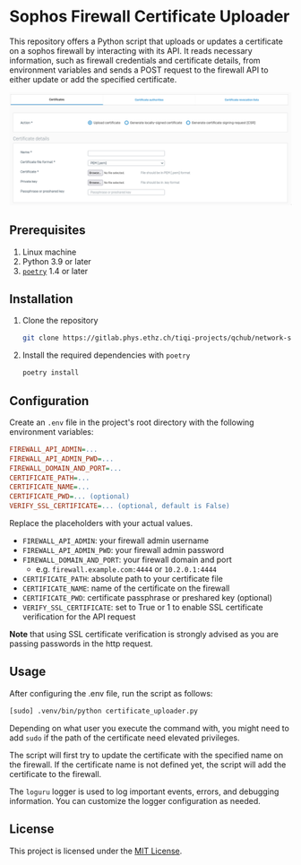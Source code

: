 # Sophos Firewall Certificate Uploader

This repository offers a Python script that uploads or updates a certificate on a sophos firewall by interacting with its API.
It reads necessary information, such as firewall credentials and certificate details, from environment variables and sends a POST request to the firewall API to either update or add the specified certificate.

![image](static/firewall_certificate_ui.png)

## Prerequisites
1. Linux machine
2. Python 3.9 or later
3. [`poetry`](https://python-poetry.org/) 1.4 or later

## Installation
1. Clone the repository
    ```bash
    git clone https://gitlab.phys.ethz.ch/tiqi-projects/qchub/network-services/sophos-firewall-certificate-uploader.git
    ```

2. Install the required dependencies with `poetry`
    ```bash
    poetry install
    ```

## Configuration
Create an `.env` file in the project's root directory with the following environment variables:
```ini
FIREWALL_API_ADMIN=...
FIREWALL_API_ADMIN_PWD=...
FIREWALL_DOMAIN_AND_PORT=...
CERTIFICATE_PATH=...
CERTIFICATE_NAME=...
CERTIFICATE_PWD=... (optional)
VERIFY_SSL_CERTIFICATE=... (optional, default is False)
```
Replace the placeholders with your actual values.
- `FIREWALL_API_ADMIN`: your firewall admin username
- `FIREWALL_API_ADMIN_PWD`: your firewall admin password
- `FIREWALL_DOMAIN_AND_PORT`: your firewall domain and port
  - e.g. `firewall.example.com:4444` or `10.2.0.1:4444`
- `CERTIFICATE_PATH`: absolute path to your certificate file
- `CERTIFICATE_NAME`: name of the certificate on the firewall
- `CERTIFICATE_PWD`: certificate passphrase or preshared key (optional)
- `VERIFY_SSL_CERTIFICATE`: set to True or 1 to enable SSL certificate verification for the API request

**Note** that using SSL certificate verification is strongly advised as you are passing passwords in the http request.

## Usage

After configuring the .env file, run the script as follows:
```bash
[sudo] .venv/bin/python certificate_uploader.py
```
Depending on what user you execute the command with, you might need to add `sudo` if the path of the certificate need elevated privileges.

The script will first try to update the certificate with the specified name on the firewall. If the certificate name is not defined yet, the script will add the certificate to the firewall.

The `loguru` logger is used to log important events, errors, and debugging information. You can customize the logger configuration as needed.

## License

This project is licensed under the [MIT License](./LICENSE).